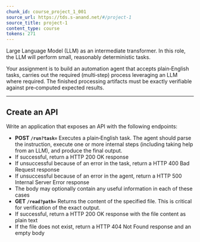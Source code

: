 ```yaml
---
chunk_id: course_project_1_001
source_url: https://tds.s-anand.net/#/project-1
source_title: project-1
content_type: course
tokens: 271
---
```


 Large Language Model (LLM) as an intermediate transformer. In this role, the LLM will perform small, reasonably deterministic tasks.

Your assignment is to build an automation agent that accepts plain‑English tasks, carries out the required (multi‑step) process leveraging an LLM where required. The finished processing artifacts must be exactly verifiable against pre‑computed expected results.

---

## Create an API

Write an application that exposes an API with the following endpoints:

- **POST `/run?task=`**
 Executes a plain‑English task. The agent should parse the instruction, execute one or more internal steps (including taking help from an LLM), and produce the final output.
 - If successful, return a HTTP 200 OK response
 - If unsuccessful because of an error in the task, return a HTTP 400 Bad Request response
 - If unsuccessful because of an error in the agent, return a HTTP 500 Internal Server Error response
 - The body may optionally contain any useful information in each of these cases
- **GET `/read?path=`**
 Returns the content of the specified file. This is critical for verification of the exact output.
 - If successful, return a HTTP 200 OK response with the file content as plain text
 - If the file does not exist, return a HTTP 404 Not Found response and an empty body
